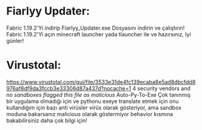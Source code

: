 # Fiarlyy Updater:


Fabric 1.19.2'Yi indirip
Fiarlyy_Updater.exe Dosyasını indirin ve çalıştırın!
Fabric 1.19.2'Yi açın minecraft launcher yada tlauncher ile ve hazırsınız, Iyi günler!

# Virustotal:

https://www.virustotal.com/gui/file/3533e31de4fc139ecaba8e5ad8dbcfdd8976af8df9da3fccb3e33306d87a437d?nocache=1
4 security vendors and *no sandboxes flagged this file as malicious*
Auto-Py-To-Exe Çok tanınmış bir uygulama olmadığı için ve pythonu exeye translate etmek için onu kullandığım için bazı anti virüsler virüs olarak gösteriyor, ama sandbox moduna bakarsanız malicious olarak göstermiyor behavior kısmına bakabilirsiniz daha çok bilgi için!
